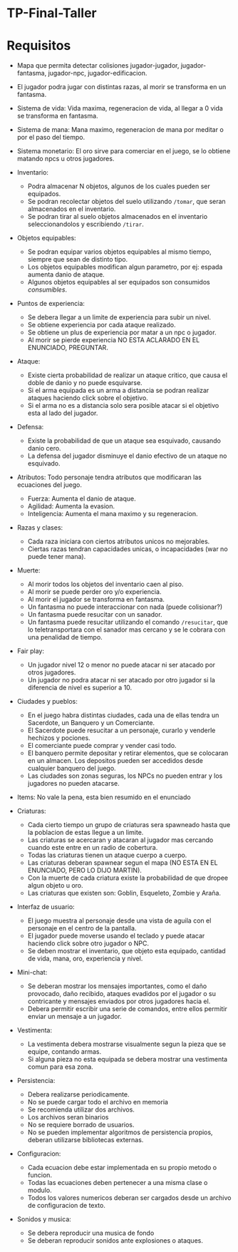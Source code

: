 # TP-Final-Taller

# Requisitos

- Mapa que permita detectar colisiones jugador-jugador, jugador-fantasma, jugador-npc, jugador-edificacion.
- El jugador podra jugar con distintas razas, al morir se transforma en un fantasma.
- Sistema de vida: Vida maxima, regeneracion de vida, al llegar a 0 vida se transforma en fantasma.
- Sistema de mana: Mana maximo, regeneracion de mana por meditar o por el paso del tiempo.
- Sistema monetario: El oro sirve para comerciar en el juego, se lo obtiene matando npcs u otros jugadores.
- Inventario: 
    * Podra almacenar N objetos, algunos de los cuales pueden ser equipados.
    * Se podran recolectar objetos del suelo utilizando `/tomar`, que seran almacenados en el inventario.
    * Se podran tirar al suelo objetos almacenados en el inventario seleccionandolos y escribiendo `/tirar`.
- Objetos equipables:
    * Se podran equipar varios objetos equipables al mismo tiempo, siempre que sean de distinto tipo.
    * Los objetos equipables modifican algun parametro, por ej: espada aumenta danio de ataque.
    * Algunos objetos equipables al ser equipados son consumidos *consumibles*.
- Puntos de experiencia:
    * Se debera llegar a un limite de experiencia para subir un nivel.
    * Se obtiene experiencia por cada ataque realizado.
    * Se obtiene un plus de experiencia por matar a un npc o jugador.
    * Al morir se pierde experiencia NO ESTA ACLARADO EN EL ENUNCIADO, PREGUNTAR.
- Ataque:
    * Existe cierta probabilidad de realizar un ataque critico, que causa el doble de danio y no puede esquivarse.
    * Si el arma equipada es un arma a distancia se podran realizar ataques haciendo click sobre el objetivo.
    * Si el arma no es a distancia solo sera posible atacar si el objetivo esta al lado del jugador.
- Defensa:
    * Existe la probabilidad de que un ataque sea esquivado, causando danio cero.
    * La defensa del jugador disminuye el danio efectivo de un ataque no esquivado.

- Atributos: Todo personaje tendra atributos que modificaran las ecuaciones del juego.
    * Fuerza: Aumenta el danio de ataque.
    * Agilidad: Aumenta la evasion.
    * Inteligencia: Aumenta el mana maximo y su regeneracion.
  
- Razas y clases:
    * Cada raza iniciara con ciertos atributos unicos no mejorables.
    * Ciertas razas tendran capacidades unicas, o incapacidades (war no puede tener mana).
- Muerte:
    * Al morir todos los objetos del inventario caen al piso.
    * Al morir se puede perder oro y/o experiencia.
    * Al morir el jugador se transforma en fantasma.
    * Un fantasma no puede interaccionar con nada (puede colisionar?)
    * Un fantasma puede resucitar con un sanador.
    * Un fantasma puede resucitar utilizando el comando `/resucitar`, que lo teletransportara con el sanador mas cercano y se le cobrara con una penalidad de tiempo.
- Fair play:
    * Un jugador nivel 12 o menor no puede atacar ni ser atacado por otros jugadores.
    * Un jugador no podra atacar ni ser atacado por otro jugador si la diferencia de nivel es superior a 10.
- Ciudades y pueblos:
    * En el juego habra distintas ciudades, cada una de ellas tendra un Sacerdote, un Banquero y un Comerciante.
    * El Sacerdote puede resucitar a un personaje, curarlo y venderle hechizos y pociones.
    * El comerciante puede comprar y vender casi todo.
    * El banquero permite depositar y retirar elementos, que se colocaran en un almacen. Los depositos pueden ser accedidos desde cualquier banquero del juego.
    * Las ciudades son zonas seguras, los NPCs no pueden entrar y los jugadores no pueden atacarse.
- Items: No vale la pena, esta bien resumido en el enunciado
- Criaturas:
    * Cada cierto tiempo un grupo de criaturas sera spawneado hasta que la poblacion de estas llegue a un limite.
    * Las criaturas se acercaran y atacaran al jugador mas cercando cuando este entre en un radio de cobertura.
    * Todas las criaturas tienen un ataque cuerpo a cuerpo.
    * Las criaturas deberan spawnear segun el mapa (NO ESTA EN EL ENUNCIADO, PERO LO DIJO MARTIN).
    * Con la muerte de cada criatura existe la probabilidad de que dropee algun objeto u oro.
    * Las criaturas que existen son: Goblin, Esqueleto, Zombie y Araña.
- Interfaz de usuario:
    * El juego muestra al personaje desde una vista de aguila con el personaje en el centro de la pantalla.
    * El jugador puede moverse usando el teclado y puede atacar haciendo click sobre otro jugador o NPC.
    * Se deben mostrar el inventario, que objeto esta equipado, cantidad de vida, mana, oro, experiencia y nivel.
- Mini-chat:
    * Se deberan mostrar los mensajes importantes, como el daño provocado, daño recibido, ataques evadidos por el jugador o su contricante y mensajes enviados por otros jugadores hacia el.
    * Debera permitir escribir una serie de comandos, entre ellos permitir enviar un mensaje a un jugador.
- Vestimenta:
    * La vestimenta debera mostrarse visualmente segun la pieza que se equipe, contando armas.
    * Si alguna pieza no esta equipada se debera mostrar una vestimenta comun para esa zona.
- Persistencia:
    * Debera realizarse periodicamente.
    * No se puede cargar todo el archivo en memoria
    * Se recomienda utilizar dos archivos.
    * Los archivos seran binarios
    * No se requiere borrado de usuarios.
    * No se pueden implementar algoritmos de persistencia propios, deberan utilizarse bibliotecas externas.
- Configuracion:
    * Cada ecuacion debe estar implementada en su propio metodo o funcion.
    * Todas las ecuaciones deben pertenecer a una misma clase o modulo.
    * Todos los valores numericos deberan ser cargados desde un archivo de configuracion de texto.
- Sonidos y musica:
    * Se debera reproducir una musica de fondo
    * Se deberan reproducir sonidos ante explosiones o ataques.
